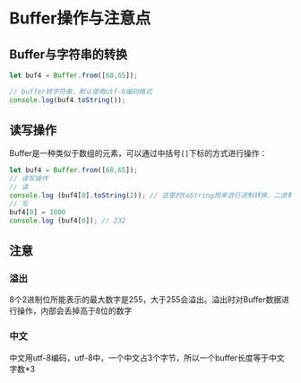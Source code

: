 # Buffer操作与注意点

## Buffer与字符串的转换

```js
let buf4 = Buffer.from([68,65]);

// buffer转字符串，默认使用utf-8编码格式
console.log(buf4.toString());
```

## 读写操作

Buffer是一种类似于数组的元素，可以通过中括号`[]`下标的方式进行操作：

```js
let buf4 = Buffer.from([68,65]);
// 读写操作
// 读
console.log (buf4[0].toString(2)); // 这里的toString用来进行进制转换，二进制默认是8位，打印1000100为7为是因为省略了第一个0
// 写
buf4[0] = 1000
console.log (buf4[0]); // 232
```

## 注意

### 溢出

8个2进制位所能表示的最大数字是255，大于255会溢出。溢出时对Buffer数据进行操作，内部会丢掉高于8位的数字

### 中文

中文用utf-8编码，utf-8中，一个中文占3个字节，所以一个buffer长度等于中文字数*3